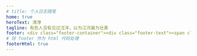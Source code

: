 ```yaml
---
# title: 个人日志随笔
home: true
heroText: 清淨
tagline: 有些人没有见过汪洋，以为江河最为壮美
footer: <div class="footer-container"><div class="footer-text"><span class="left">[ 吾尝终日而思矣</span><span class="footer-text-icon"><span class="iconfont icon-shandian1"></span></span><span class="right">不如须臾之所学也 ]</span></div>Copyright © 2021-present Junfeng Dai <br> <a href="https://beian.miit.gov.cn" class="record-num" target="_blank">蜀 ICP 备 2021009537 号 - 1</a></div>
# 将 footer 作为 html 代码处理
footerHtml: true 
---
```


<LoadingPage v-if="show" :frontmatter="frontmatter" :loadingText="'记录，成为更好的自己'" />

<script>

  import { onMounted, ref } from 'vue'
  import { usePageFrontmatter } from '@vuepress/client'
  import { useRoute } from 'vue-router'

  export default {
    setup() {
      const route = useRoute()
      const show = ref(route.path === '/')

      const frontmatter = usePageFrontmatter()

      onMounted(() => {
        // DOM 加载完成后去掉 loading
        setTimeout(() => {
          show.value = false
        })
      })

      return {
        frontmatter,
        show
      }
    }
  }
</script>

<style>
  html.dark .loading-wrapper .loading-img {
    background-image: url('/images/loading/loading-pen_dark.gif');
  }

  /* html.dark .loading-wrapper {
    background-color: #fff;
  }

  html.dark .loading-wrapper {
    background-color: #232323;
  } */
</style>